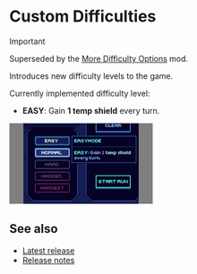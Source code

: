 # Custom Difficulties

> [!IMPORTANT]
> Superseded by the [More Difficulty Options](https://github.com/TheJazMaster/MoreDifficulties) mod.

Introduces new difficulty levels to the game.

Currently implemented difficulty level:
* **EASY**: Gain **1 temp shield** every turn.

[![Difficulty choice screenshot](images/difficulty-choice-thumb.png)](images/difficulty-choice.png)

## See also
* [Latest release](https://github.com/Shockah/Cobalt-Core-Mods/releases/tag/release%2Fcustom-difficulties-1.0.0)
* [Release notes](release-notes.md)